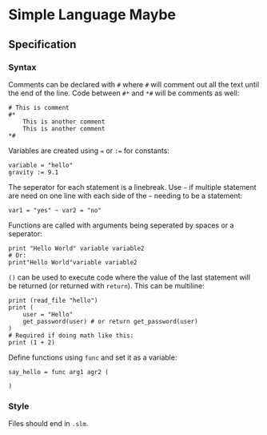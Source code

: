 # Simple Language Maybe

## Specification

### Syntax

Comments can be declared with `#` where `#` will comment out all the text until the end of the line. Code between `#*` and `*#` will be comments as well:

```slm
# This is comment
#*
    This is another comment
    This is another comment
*#
```

Variables are created using `=` or `:=` for constants:

```slm
variable = "hello"
gravity := 9.1
```

The seperator for each statement is a linebreak. Use `~` if multiple statement are need on one line with each side of the `~` needing to be a statement:

```slm
var1 = "yes" ~ var2 = "no"
```

Functions are called with arguments being seperated by spaces or a seperator:

```slm
print "Hello World" variable variable2
# Or:
print"Hello World"variable variable2
```

`()` can be used to execute code where the value of the last statement will be returned (or returned with `return`). This can be multiline:

```slm
print (read_file "hello")
print (
    user = "Hello"
    get_password(user) # or return get_password(user)
)
# Required if doing math like this:
print (1 + 2)
```

Define functions using `func` and set it as a variable:

```slm
say_hello = func arg1 agr2 (

)
```

### Style

Files should end in `.slm`.
